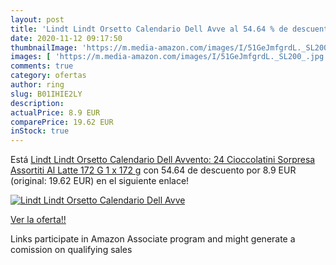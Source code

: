 ```yaml
---
layout: post
title: 'Lindt Lindt Orsetto Calendario Dell Avve al 54.64 % de descuento'
date: 2020-11-12 09:17:50
thumbnailImage: 'https://m.media-amazon.com/images/I/51GeJmfgrdL._SL200_.jpg'
images: [ 'https://m.media-amazon.com/images/I/51GeJmfgrdL._SL200_.jpg' ]
comments: true
category: ofertas
author: ring
slug: B01IHIE2LY
description:
actualPrice: 8.9 EUR
comparePrice: 19.62 EUR
inStock: true
---
```


Está [Lindt Lindt Orsetto Calendario Dell Avvento: 24 Cioccolatini Sorpresa Assortiti Al Latte  172 G  1 x 172 g](https://www.amazon.it/dp/B01IHIE2LY/?tag=tolees00-21) con 54.64 de descuento por 8.9 EUR (original: 19.62 EUR) en el siguiente enlace!

[![Lindt Lindt Orsetto Calendario Dell Avve](https://m.media-amazon.com/images/I/51GeJmfgrdL._SL200_.jpg)](https://www.amazon.it/dp/B01IHIE2LY/?tag=tolees00-21)

[Ver la oferta!!](https://www.amazon.it/dp/B01IHIE2LY/?tag=tolees00-21)

Links participate in Amazon Associate program and might generate a comission on qualifying sales


